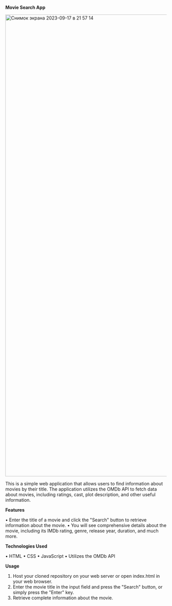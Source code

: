 **Movie Search App**


<img width="1440" alt="Снимок экрана 2023-09-17 в 21 57 14" src="https://github.com/DenysCheremis/movie-search-app/assets/89212815/d984a6f4-8222-495f-8cf1-173191a1501d">


This is a simple web application that allows users to find information about movies by their title. The application utilizes the OMDb API to fetch data about movies, including ratings, cast, plot description, and other useful information.


**Features**

• Enter the title of a movie and click the "Search" button to retrieve information about the movie.
• You will see comprehensive details about the movie, including its IMDb rating, genre, release year, duration, and much more.


**Technologies Used**

• HTML
• CSS
• JavaScript
• Utilizes the OMDb API


**Usage**
1. Host your cloned repository on your web server or open index.html in your web browser.
2. Enter the movie title in the input field and press the "Search" button, or simply press the "Enter" key.
3. Retrieve complete information about the movie.
